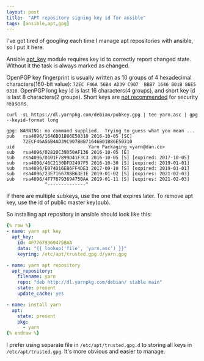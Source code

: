 ```yaml
---
layout: post
title:  "APT repository signing key id for ansible"
tags: [ansible,apt,gpg]
---
```

I've got tired of googling each time I manage apt repositories with ansible, so I put it here.

Ansible [apt_key](https://docs.ansible.com/ansible/latest/modules/apt_key_module.html) module requires key id to correctly report changed state. Without it the task is always marked as changed.

OpenPGP key fingerprint is usually written as 10 groups of 4 hexadecimal characters(160-bit value): `72EC F46A 56B4 AD39 C907  BBB7 1646 B01B 86E5 0310`. OpenPGP long key id is last 16 characters(4 groups), and short key id is last 8 characters(2 groups). Short keys are [not recommended](https://security.stackexchange.com/questions/74009/what-is-an-openpgp-key-id-collision) for security reasons.

```
curl -sL https://dl.yarnpkg.com/debian/pubkey.gpg | tee yarn.asc | gpg --keyid-format long

gpg: WARNING: no command supplied.  Trying to guess what you mean ...
pub   rsa4096/1646B01B86E50310 2016-10-05 [SC]
      72ECF46A56B4AD39C907BBB71646B01B86E50310
uid                           Yarn Packaging <yarn@dan.cx>
sub   rsa4096/02820C39D50AF136 2016-10-05 [E]
sub   rsa4096/D101F7899D41F3C3 2016-10-05 [S] [expired: 2017-10-05]
sub   rsa4096/46C2130DFD2497F5 2016-10-30 [S] [expired: 2019-01-01]
sub   rsa4096/E074D16EB6FF4DE3 2017-09-10 [S] [expired: 2019-01-01]
sub   rsa4096/23E7166788B63E1E 2019-01-02 [S] [expires: 2021-02-03]
sub   rsa4096/4F77679369475BAA 2019-01-11 [S] [expires: 2021-02-03]
              ^--------------^
```

If there are multiple subkeys, use the one that expires later. To remove apt key, use the id of public master key(pub).

So installing apt repository in ansible should look like this:

```yaml
{% raw %}
- name: yarn apt key
  apt_key:
    id: 4F77679369475BAA
    data: "{{ lookup('file', 'yarn.asc') }}"
    keyring: /etc/apt/trusted.gpg.d/yarn.gpg

- name: yarn apt repository
  apt_repository:
    filename: yarn
    repo: "deb http://dl.yarnpkg.com/debian/ stable main"
    state: present
    update_cache: yes

- name: install yarn
  apt:
    state: present
    pkg:
      - yarn
{% endraw %}
```

I prefer using separate file in `/etc/apt/trusted.gpg.d` to storing all keys in `/etc/apt/trusted.gpg`. It's more obvious and easier to manage.
